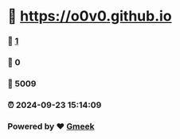 #   :link: https://o0v0.github.io 
### :page_facing_up: [1](https://o0v0.github.io/tag.html) 
### :speech_balloon: 0 
### :hibiscus: 5009 
### :alarm_clock: 2024-09-23 15:14:09 
### Powered by :heart: [Gmeek](https://github.com/Meekdai/Gmeek)
